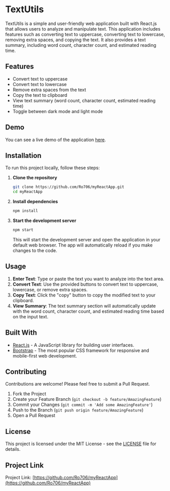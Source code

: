 # TextUtils

TextUtils is a simple and user-friendly web application built with React.js that allows users to analyze and manipulate text. This application includes features such as converting text to uppercase, converting text to lowercase, removing extra spaces, and copying the text. It also provides a text summary, including word count, character count, and estimated reading time.

## Features

- Convert text to uppercase
- Convert text to lowercase
- Remove extra spaces from the text
- Copy the text to clipboard
- View text summary (word count, character count, estimated reading time)
- Toggle between dark mode and light mode

## Demo

You can see a live demo of the application [here](#).

## Installation

To run this project locally, follow these steps:

1. **Clone the repository**
    ```bash
    git clone https://github.com/Ro706/myReactApp.git
    cd myReactApp
    ```

2. **Install dependencies**
    ```bash
    npm install
    ```

3. **Start the development server**
    ```bash
    npm start
    ```

   This will start the development server and open the application in your default web browser. The app will automatically reload if you make changes to the code.

## Usage

1. **Enter Text**: Type or paste the text you want to analyze into the text area.
2. **Convert Text**: Use the provided buttons to convert text to uppercase, lowercase, or remove extra spaces.
3. **Copy Text**: Click the "copy" button to copy the modified text to your clipboard.
4. **View Summary**: The text summary section will automatically update with the word count, character count, and estimated reading time based on the input text.

## Built With

- [React.js](https://reactjs.org/) - A JavaScript library for building user interfaces.
- [Bootstrap](https://getbootstrap.com/) - The most popular CSS framework for responsive and mobile-first web development.

## Contributing

Contributions are welcome! Please feel free to submit a Pull Request.

1. Fork the Project
2. Create your Feature Branch (`git checkout -b feature/AmazingFeature`)
3. Commit your Changes (`git commit -m 'Add some AmazingFeature'`)
4. Push to the Branch (`git push origin feature/AmazingFeature`)
5. Open a Pull Request

## License

This project is licensed under the MIT License - see the [LICENSE](LICENSE) file for details.

## Project Link

Project Link: [https://github.com/Ro706/myReactApp](https://github.com/Ro706/myReactApp)
